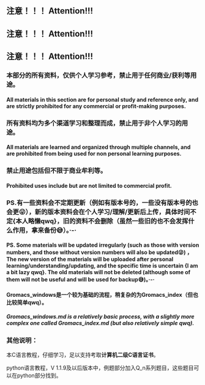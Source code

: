 ## 注意！！！  Attention!!!

## 注意！！！  Attention!!!

## 注意！！！  Attention!!!

### 本部分的所有资料，仅供个人学习参考，禁止用于任何商业/获利等用途。
####  All materials in this section are for personal study and reference only, and are strictly prohibited for any commercial or profit-making purposes.

### 所有资料均为多个渠道学习和整理而成，禁止用于非个人学习的用途。
#### All materials are learned and organized through multiple channels, and are prohibited from being used for non personal learning purposes.

### 禁止用途包括但不限于商业牟利等。
#### Prohibited uses include but are not limited to commercial profit.

### PS.有一些资料会不定期更新（例如有版本号的，一些没有版本号的也会更😜），新的版本资料会在个人学习/理解/更新后上传，具体时间不定{本人略懒qwq}，旧的资料不会删除（虽然一些旧的也不会发挥什么作用，拿来备份😅）。·-·
#### PS. Some materials will be updated irregularly (such as those with version numbers, and those without version numbers will also be updated😜) ，The new version of the materials will be uploaded after personal learning/understanding/updating, and the specific time is uncertain {I am a bit lazy qwq}. The old materials will not be deleted (although some of them will not be useful and will be used for backup😅)。·-·

#### Gromacs_windows是一个较为基础的流程，稍复杂的为Gromacs_index（但也比较简单qwq）。
##### Gromacs_windows.md is a relatively basic process, with a slightly more complex one called Gromacs_index.md (but also relatively simple qwq).

### 其他说明：

本C语言教程，仔细学习，足以支持考取**计算机二级C语言证书**。

python语言教程，V 1.1.9及以后版本中，例题部分加入Q_n系列题目，这些题目可以在python部分找到。
